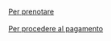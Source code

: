 [Per prenotare](https://serviziinrete.regione.umbria.it/lc/content/dam/formsanddocuments/01212820540_Caccia/1_caccia/jcr:content?wcmmode=disabled&dataRef=http%3A%2F%2Flocalhost%3A8080%2Frest%2Fservices%2FModulisticaOnline%2FGetForm%2FPrecompiledData%3Fin_string_formid%3D1_caccia%26in_string_extensions%3DAF%26in_int_id_dipartimento%3D4%26in_int_id_ente%3D1%26in_xml_data%3D)
<br>
<br>
[Per procedere al pagamento](https://pagoumbria.regione.umbria.it/pagoumbria/addon/bollettino_bianco/edit.jsf?cdTrbEnte=MOBILITA_VENATORIA&idEnte=33ED3E1B55346CBB0001)

